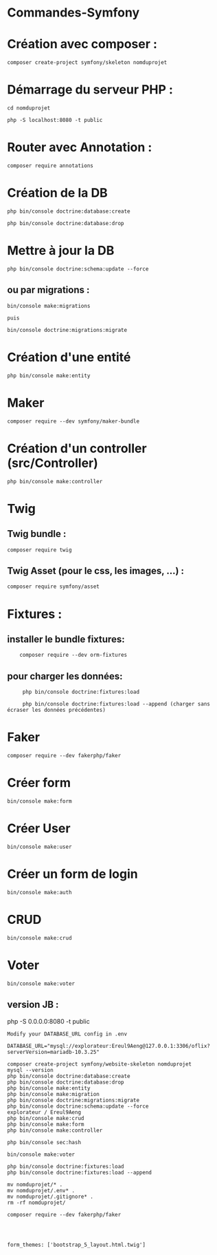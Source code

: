 # Commandes-Symfony

# Création avec composer :

    composer create-project symfony/skeleton nomduprojet


# Démarrage du serveur PHP :

    cd nomduprojet

    php -S localhost:8080 -t public 


# Router avec Annotation : 

    composer require annotations


# Création de la DB

    php bin/console doctrine:database:create

    php bin/console doctrine:database:drop 

# Mettre à jour la DB

    php bin/console doctrine:schema:update --force

## ou par migrations :

    bin/console make:migrations 
    
    puis 

    bin/console doctrine:migrations:migrate


# Création d'une entité

    php bin/console make:entity


# Maker

    composer require --dev symfony/maker-bundle 


# Création d'un controller (src/Controller)

    php bin/console make:controller  


# Twig

## Twig bundle :

    composer require twig

## Twig Asset (pour le css, les images, ...) : 

    composer require symfony/asset


# Fixtures :

## installer le bundle fixtures:

        composer require --dev orm-fixtures

## pour charger les données:    

         php bin/console doctrine:fixtures:load

         php bin/console doctrine:fixtures:load --append (charger sans écraser les données précédentes)


# Faker

    composer require --dev fakerphp/faker

# Créer form 

    bin/console make:form


# Créer User 

    bin/console make:user


# Créer un form de login

    bin/console make:auth

# CRUD 

    bin/console make:crud

# Voter   

    bin/console make:voter

## version JB :

php -S 0.0.0.0:8080 -t public

	Modify your DATABASE_URL config in .env

	DATABASE_URL="mysql://explorateur:Ereul9Aeng@127.0.0.1:3306/oflix?serverVersion=mariadb-10.3.25"
	
	composer create-project symfony/website-skeleton nomduprojet
	mysql --version
	php bin/console doctrine:database:create
	php bin/console doctrine:database:drop
	php bin/console make:entity
	php bin/console make:migration
	php bin/console doctrine:migrations:migrate
	php bin/console doctrine:schema:update --force
	explorateur / Ereul9Aeng
	php bin/console make:crud
	php bin/console make:form
	php bin/console make:controller
	
	php bin/console sec:hash
	
	bin/console make:voter
	
	php bin/console doctrine:fixtures:load
	php bin/console doctrine:fixtures:load --append
	
	mv nomduprojet/* .
	mv nomduprojet/.env* .
	mv nomduprojet/.gitignore* .
	rm -rf nomduprojet/
	
	composer require --dev fakerphp/faker

	


	form_themes: ['bootstrap_5_layout.html.twig']    